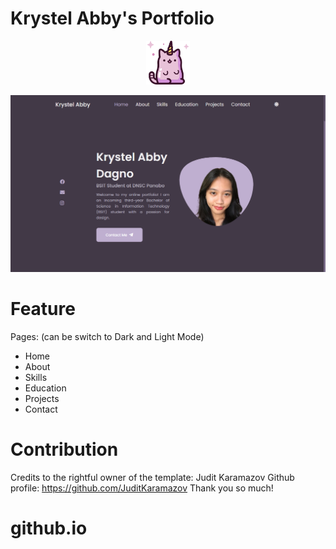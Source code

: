 # Krystel Abby's Portfolio

<p align="center">
  <a href="https://krystelabby.github.io/abbyportfolio/">
    <img src="/assets/favicon/android-chrome-192x192.png" width="70" alt="Portfolio's favicon.">
  </a>
</p>
<p align="center">
  <span style="font-size: larger;"></span>
</p>

![](./fontendport.PNG)

# Feature 
Pages: (can be switch to Dark and Light Mode)
- Home 
- About
- Skills
- Education
- Projects
- Contact

# Contribution
Credits to the rightful owner of the template: Judit Karamazov
Github profile: https://github.com/JuditKaramazov
Thank you so much!
# github.io
